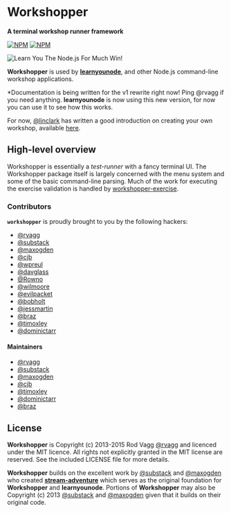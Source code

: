 # Workshopper

**A terminal workshop runner framework**

[![NPM](https://nodei.co/npm/workshopper.png?downloads=true&downloadRank=true&stars=true)](https://nodei.co/npm/workshopper/) [![NPM](https://nodei.co/npm-dl/workshopper.png?months=3&height=3)](https://nodei.co/npm/workshopper/)

![Learn You The Node.js For Much Win!](https://raw.github.com/rvagg/learnyounode/master/learnyounode.png)

**Workshopper** is used by **[learnyounode](https://github.com/rvagg/learnyounode)**, and other Node.js command-line workshop applications.

*Documentation is being written for the v1 rewrite right now! Ping @rvagg if you need anything. **learnyounode** is now using this new version, for now you can use it to see how this works.

For now, [@linclark](https://github.com/linclark) has written a good introduction on creating your own workshop, available [here](http://lin-clark.com/blog/2014/07/01/authoring-nodejs-workshopper-lessons/).

## High-level overview

Workshopper is essentially a *test-runner* with a fancy terminal UI. The Workshopper package itself is largely concerned with the menu system and some of the basic command-line parsing. Much of the work for executing the exercise validation is handled by [workshopper-exercise](http://github.com/rvagg/workshopper-exercise).




### Contributors

<b><code>workshopper</code></b> is proudly brought to you by the following hackers:

* [@rvagg](https://github.com/rvagg)
* [@substack](https://github.com/substack)
* [@maxogden](https://github.com/maxogden)
* [@cjb](https://github.com/cjb)
* [@wpreul](https://github.com/wpreul)
* [@davglass](https://github.com/davglass)
* [@Rowno](https://github.com/Rowno)
* [@wilmoore](https://github.com/wilmoore)
* [@evilpacket](https://github.com/evilpacket)
* [@bobholt](https://github.com/bobholt)
* [@jessmartin](https://github.com/jessmartin)
* [@braz](https://github.com/braz)
* [@timoxley](https://github.com/timoxley)
* [@dominictarr](https://github.com/dominictarr)

#### Maintainers

* [@rvagg](https://github.com/rvagg)
* [@substack](https://github.com/substack)
* [@maxogden](https://github.com/maxogden)
* [@cjb](https://github.com/cjb)
* [@timoxley](https://github.com/timoxley)
* [@dominictarr](https://github.com/dominictarr)
* [@braz](https://github.com/braz)


## License

**Workshopper** is Copyright (c) 2013-2015 Rod Vagg [@rvagg](https://twitter.com/rvagg) and licenced under the MIT licence. All rights not explicitly granted in the MIT license are reserved. See the included LICENSE file for more details.

**Workshopper** builds on the excellent work by [@substack](https://github.com/substack) and [@maxogden](https://github.com/maxogden) who created **[stream-adventure](https://github.com/substack/stream-adventure)** which serves as the original foundation for **Workshopper** and **learnyounode**. Portions of **Workshopper** may also be Copyright (c) 2013 [@substack](https://github.com/substack) and [@maxogden](https://github.com/maxogden) given that it builds on their original code.

